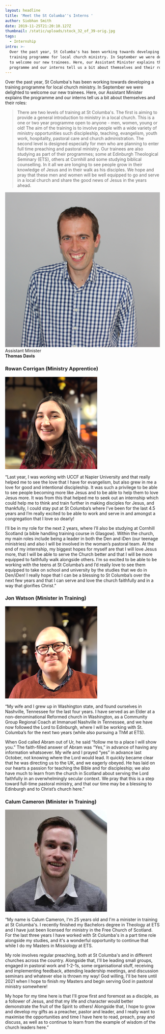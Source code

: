 ```yaml
---
layout: headline
title: 'Meet the St Columba''s Interns '
author: Siobhan Smith
date: 2019-11-25T21:20:10.127Z
thumbnail: /static/uploads/stock_32_of_39-orig.jpg
tags:
  - Internship
intro: >-
  Over the past year, St Columba's has been working towards developing a
  training programme for local church ministry. In September we were delighted
  to welcome our new trainees. Here, our Assistant Minister explains the
  programme and our interns tell us a bit about themselves and their roles.
---
```

Over the past year, St Columba's has been working towards developing a training
programme for local church ministry.  In September we were delighted to welcome
our new trainees.  Here, our Assistant Minister explains the programme and our
interns tell us a bit about themselves and their roles:

<blockquote>
There are two levels of training at St Columba's. The first is aiming to
provide a general introduction to ministry in a local church.  This is a one or
two year programme open to anyone - men, women, young or old!  The aim of the
training is to involve people with a wide variety of ministry opportunities such
discipleship, teaching, evangelism, youth work, hospitality, pastoral care and
church administration. The second level is designed especially for men who are
planning to enter full time preaching and pastoral ministry. Our trainees are
also studying as part of their programmes; some at Edinburgh Theological
Seminary (ETS), others at Cornhill and some studying biblical counselling. In it
all we are longing to see people grow in their knowledge of Jesus and in their
walk as his disciples. We hope and pray that these men and women will be well
equipped to go and serve in a local church and share the good news of Jesus in
the years ahead.
</blockquote>

<div class="mt-4">
    <div class="flex items-center">
      <div class="mr-4">
        <img alt="Thomas Davis" src="/static/uploads/thomas-davis.jpg"
            loading="lazy"
            class="h-16 w-16 rounded-full">
      </div>
      <div class="flex flex-col">
        <p style="margin-top: 0; margin-bottom: 0;">Assistant Minister</p>
        <h4 style="margin-top: 0;">Thomas Davis</h4>
      </div>
    </div>
</div>

### Rowan Corrigan (Ministry Apprentice)

<img alt="Rowan Corrigan" src="/static/uploads/people/rowan.png"
    loading="lazy"
    class="h-32 w-32 rounded-full">

“Last year, I was working with UCCF at Napier University and that really helped
me to see the love that I have for evangelism, but also grew in me a love for
good and intentional discipleship. It was such a privilege to be able to see
people becoming more like Jesus and to be able to help them to love Jesus
more. It was from this that helped me to seek out an internship which could
help me to think and train further in making disciples for Jesus, and
thankfully, I could stay put at St Columba’s where I’ve been for the last 4.5
years and I’m really excited to be able to work and serve in and amongst a
congregation that I love so dearly!

I’ll be in my role for the next 2 years, where I’ll also be studying at Cornhill
Scotland (a bible handling training course in Glasgow). Within the church, my
main roles include being a leader in both the Den and iDen (our teenage
ministries) and also I will be involved in the woman’s pastoral team. At the
end of my internship, my biggest hopes for myself are that I will love Jesus
more, that I will be able to serve the Church better and that I will be more
equipped to faithfully walk alongside others. I’m so excited to be able to be
working with the teens at St Columba’s and I’d really love to see them equipped
to take on school and university by the studies that we do in Den/iDen! I really
hope that I can be a blessing to St Columba’s over the next few years and that I
can serve and love the church faithfully and in a way that glorifies Christ.”

### Jon Watson (Minister in Training)

<img alt="Jon Watson" src="/static/uploads/people/jon.png"
    loading="lazy"
    class="h-32 w-32 rounded-full">

“My wife and I grew up in Washington state, and found ourselves in Nashville,
Tennessee for the last four years. I have served as an Elder at a
non-denominational Reformed church in Washington, as a Community Group Regional
Coach at Immanuel Nashville in Tennessee, and we have now followed the Lord to
Edinburgh, where I will be working with St. Columba’s for the next two years
(while also pursuing a ThM at ETS).

When God called Abram out of Ur, he said “follow me to a place I will show you.”
The faith-filled answer of Abram was “Yes,” in advance of having any information
whatsoever. My wife and I prayed “yes” in advance last October, not knowing
where the Lord would lead. It quickly became clear that he was directing us to
the UK, and we eagerly obeyed. He has laid on our hearts a passion for teaching
the Bible and for discipleship; we also have much to learn from the church in
Scotland about serving the Lord faithfully in an overwhelmingly secular context.
We pray that this is a step toward full-time pastoral ministry, and that our
time may be a blessing to Edinburgh and to Christ’s church here.”

### Calum Cameron (Minister in Training)

<img alt="Calum Cameron" src="/static/uploads/people/calum_cam.png"
    loading="lazy"
    class="h-32 w-32 rounded-full">

“My name is Calum Cameron, I'm 25 years old and I'm a minister in training at St
Columba's. I recently finished my Bachelors degree in Theology at ETS and I have
just been licensed for ministry in the Free Church of Scotland. For the last
three years I have worked with St Columba's in a part time role alongside my
studies, and it's a wonderful opportunity to continue that while I do my Masters
in Missiology at ETS.

My role involves regular preaching, both at St Columba's and in different
churches across the country. Alongside that, I'll be leading small groups,
engaged in pastoral work and 1-2-1s, some organisational stuff, receiving and
implementing feedback, attending leadership meetings, and discussion seminars
and whatever else is thrown my way! God willing, I'll be here until 2021 when I
hope to finish my Masters and begin serving God in pastoral ministry somewhere!

My hope for my time here is that I'll grow first and foremost as a disciple, as
a follower of Jesus, and that my life and character would better demonstrate the
fruit of the Spirit to others! Alongside that, I hope to grow and develop my
gifts as a preacher, pastor and leader, and I really want to maximise the
opportunities and time I have here to read, preach, pray and discuss, as well as
to continue to learn from the example of wisdom of the church leaders here.”
